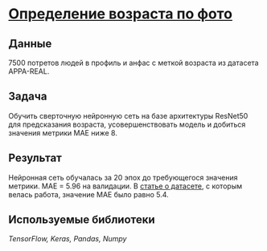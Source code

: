 # [Определение возраста по фото](CV_project.ipynb)

## Данные

7500 потретов людей в профиль и анфас с меткой возраста из датасета APPA-REAL.

## Задача

Обучить сверточную нейронную сеть на базе архитектуры ResNet50 для предсказания возраста, усовершенствовать модель и добиться значения метрики MAE ниже 8.

## Результат

Нейронная сеть обучалась за 20 эпох до требующегося значения метрики. MAE = 5.96 на валидации. В [статье о датасете](http://people.ee.ethz.ch/~timofter/publications/Agustsson-FG-2017.pdf), с которым велась работа, значение MAE было равно 5.4.

## Используемые библиотеки
*TensorFlow, Keras, Pandas, Numpy*
